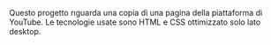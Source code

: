 Questo progetto rıguarda una copia di una pagina della piattaforma di YouTube.
Le tecnologie usate sono HTML e CSS ottimizzato solo lato desktop.
